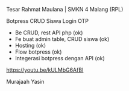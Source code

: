
Tesar Rahmat Maulana | SMKN 4 Malang (RPL)

Botpress CRUD Siswa Login OTP

- Be CRUD, rest API php (ok)
- Fe buat admin table, CRUD siswa (ok)
- Hosting (ok)
- Flow botpress (ok)
- Integerasi botpress dengan API (ok)

https://youtu.be/kULMbG6AfBI

Murajaah Yasin